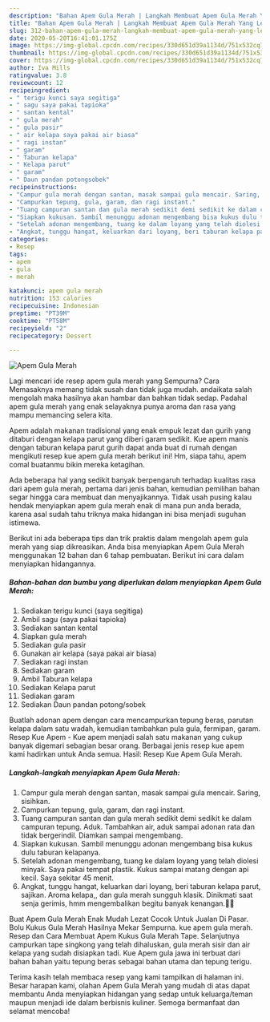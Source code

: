 ```yaml
---
description: "Bahan Apem Gula Merah | Langkah Membuat Apem Gula Merah Yang Lezat"
title: "Bahan Apem Gula Merah | Langkah Membuat Apem Gula Merah Yang Lezat"
slug: 312-bahan-apem-gula-merah-langkah-membuat-apem-gula-merah-yang-lezat
date: 2020-05-20T16:41:01.175Z
image: https://img-global.cpcdn.com/recipes/330d651d39a1134d/751x532cq70/apem-gula-merah-foto-resep-utama.jpg
thumbnail: https://img-global.cpcdn.com/recipes/330d651d39a1134d/751x532cq70/apem-gula-merah-foto-resep-utama.jpg
cover: https://img-global.cpcdn.com/recipes/330d651d39a1134d/751x532cq70/apem-gula-merah-foto-resep-utama.jpg
author: Iva Mills
ratingvalue: 3.8
reviewcount: 12
recipeingredient:
- " terigu kunci saya segitiga"
- " sagu saya pakai tapioka"
- " santan kental"
- " gula merah"
- " gula pasir"
- " air kelapa saya pakai air biasa"
- " ragi instan"
- " garam"
- " Taburan kelapa"
- " Kelapa parut"
- " garam"
- " Daun pandan potongsobek"
recipeinstructions:
- "Campur gula merah dengan santan, masak sampai gula mencair. Saring, sisihkan."
- "Campurkan tepung, gula, garam, dan ragi instant."
- "Tuang campuran santan dan gula merah sedikit demi sedikit ke dalam campuran tepung. Aduk. Tambahkan air, aduk sampai adonan rata dan tidak bergerindil. Diamkan sampai mengembang."
- "Siapkan kukusan. Sambil menunggu adonan mengembang bisa kukus dulu taburan kelapanya."
- "Setelah adonan mengembang, tuang ke dalam loyang yang telah diolesi minyak. Saya pakai tempat plastik. Kukus sampai matang dengan api kecil. Saya sekitar 45 menit."
- "Angkat, tunggu hangat, keluarkan dari loyang, beri taburan kelapa parut, sajikan. Aroma kelapa,, dan gula merah sungguh klasik. Dinikmati saat senja gerimis, hmm mengembalikan begitu banyak kenangan.🥰😍"
categories:
- Resep
tags:
- apem
- gula
- merah

katakunci: apem gula merah 
nutrition: 153 calories
recipecuisine: Indonesian
preptime: "PT39M"
cooktime: "PT58M"
recipeyield: "2"
recipecategory: Dessert

---
```



![Apem Gula Merah](https://img-global.cpcdn.com/recipes/330d651d39a1134d/751x532cq70/apem-gula-merah-foto-resep-utama.jpg)

Lagi mencari ide resep apem gula merah yang Sempurna? Cara Memasaknya memang tidak susah dan tidak juga mudah. andaikata salah mengolah maka hasilnya akan hambar dan bahkan tidak sedap. Padahal apem gula merah yang enak selayaknya punya aroma dan rasa yang mampu memancing selera kita.

Apem adalah makanan tradisional yang enak empuk lezat dan gurih yang ditaburi dengan kelapa parut yang diberi garam sedikit. Kue apem manis dengan taburan kelapa parut gurih dapat anda buat di rumah dengan mengikuti resep kue apem gula merah berikut ini! Hm, siapa tahu, apem comal buatanmu bikin mereka ketagihan.

Ada beberapa hal yang sedikit banyak berpengaruh terhadap kualitas rasa dari apem gula merah, pertama dari jenis bahan, kemudian pemilihan bahan segar hingga cara membuat dan menyajikannya. Tidak usah pusing kalau hendak menyiapkan apem gula merah enak di mana pun anda berada, karena asal sudah tahu triknya maka hidangan ini bisa menjadi suguhan istimewa.


Berikut ini ada beberapa tips dan trik praktis dalam mengolah apem gula merah yang siap dikreasikan. Anda bisa menyiapkan Apem Gula Merah menggunakan 12 bahan dan 6 tahap pembuatan. Berikut ini cara dalam menyiapkan hidangannya.

<!--inarticleads1-->

##### Bahan-bahan dan bumbu yang diperlukan dalam menyiapkan Apem Gula Merah:

1. Sediakan  terigu kunci (saya segitiga)
1. Ambil  sagu (saya pakai tapioka)
1. Sediakan  santan kental
1. Siapkan  gula merah
1. Sediakan  gula pasir
1. Gunakan  air kelapa (saya pakai air biasa)
1. Sediakan  ragi instan
1. Sediakan  garam
1. Ambil  Taburan kelapa
1. Sediakan  Kelapa parut
1. Sediakan  garam
1. Sediakan  Daun pandan potong/sobek


Buatlah adonan apem dengan cara mencampurkan tepung beras, parutan kelapa dalam satu wadah, kemudian tambahkan pula gula, fermipan, garam. Resep Kue Apem - Kue apem menjadi salah satu makanan yang cukup banyak digemari sebagian besar orang. Berbagai jenis resep kue apem kami hadirkan untuk Anda semua. Hasil: Resep Kue Apem Gula Merah. 

<!--inarticleads2-->

##### Langkah-langkah menyiapkan Apem Gula Merah:

1. Campur gula merah dengan santan, masak sampai gula mencair. Saring, sisihkan.
1. Campurkan tepung, gula, garam, dan ragi instant.
1. Tuang campuran santan dan gula merah sedikit demi sedikit ke dalam campuran tepung. Aduk. Tambahkan air, aduk sampai adonan rata dan tidak bergerindil. Diamkan sampai mengembang.
1. Siapkan kukusan. Sambil menunggu adonan mengembang bisa kukus dulu taburan kelapanya.
1. Setelah adonan mengembang, tuang ke dalam loyang yang telah diolesi minyak. Saya pakai tempat plastik. Kukus sampai matang dengan api kecil. Saya sekitar 45 menit.
1. Angkat, tunggu hangat, keluarkan dari loyang, beri taburan kelapa parut, sajikan. Aroma kelapa,, dan gula merah sungguh klasik. Dinikmati saat senja gerimis, hmm mengembalikan begitu banyak kenangan.🥰😍


Buat Apem Gula Merah Enak Mudah Lezat Cocok Untuk Jualan Di Pasar. Bolu Kukus Gula Merah Hasilnya Mekar Sempurna. kue apem gula merah. Resep dan Cara Membuat Apem Kukus Gula Merah Tape. Selanjutnya campurkan tape singkong yang telah dihaluskan, gula merah sisir dan air kelapa yang sudah disiapkan tadi. Kue Apem gula jawa ini terbuat dari bahan bahan yaitu tepung beras sebagai bahan utama dan tepung terigu. 

Terima kasih telah membaca resep yang kami tampilkan di halaman ini. Besar harapan kami, olahan Apem Gula Merah yang mudah di atas dapat membantu Anda menyiapkan hidangan yang sedap untuk keluarga/teman maupun menjadi ide dalam berbisnis kuliner. Semoga bermanfaat dan selamat mencoba!
